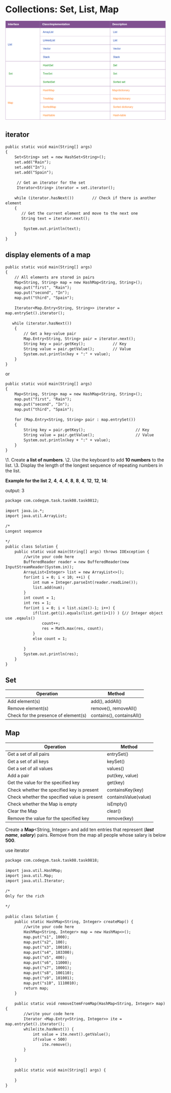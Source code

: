 # Collections: Set, List, Map

![collections](collections.png)



## iterator

```{java}
public static void main(String[] args)
{
    Set<String> set = new HashSet<String>();
    set.add("Rain");
    set.add("In");
    set.add("Spain");

     // Get an iterator for the set
     Iterator<String> iterator = set.iterator();

    while (iterator.hasNext())        // Check if there is another element
    {
       // Get the current element and move to the next one
       String text = iterator.next();

        System.out.println(text);
    }
}
```



## display elements of a map

```{java}
public static void main(String[] args)
{
    // All elements are stored in pairs
    Map<String, String> map = new HashMap<String, String>();
    map.put("first", "Rain");
    map.put("second", "In");
    map.put("third", "Spain");

    Iterator<Map.Entry<String, String>> iterator = map.entrySet().iterator();

   while (iterator.hasNext())
    {
        // Get a key-value pair
        Map.Entry<String, String> pair = iterator.next();
        String key = pair.getKey();            // Key
        String value = pair.getValue();        // Value
        System.out.println(key + ":" + value);
    }
}
```

or

```{java}
public static void main(String[] args)
{
    Map<String, String> map = new HashMap<String, String>();
    map.put("first", "Rain");
    map.put("second", "In");
    map.put("third", "Spain");

    for (Map.Entry<String, String> pair : map.entrySet())
    {
        String key = pair.getKey();                      // Key
        String value = pair.getValue();                  // Value
        System.out.println(key + ":" + value);
    }
}
```



\1. Create **a list of numbers**.
\2. Use the keyboard to add **10 numbers** to the list.
\3. Display the length of the longest sequence of repeating numbers in the list.

**Example for the list** **2**, **4**, **4**, **4**, **8**, **8**, **4**, **12**, **12**, **14**:

output: 3



```{java}
package com.codegym.task.task08.task0812;

import java.io.*;
import java.util.ArrayList;

/* 
Longest sequence

*/
public class Solution {
    public static void main(String[] args) throws IOException {
        //write your code here
        BufferedReader reader = new BufferedReader(new InputStreamReader(System.in));
        ArrayList<Integer> list = new ArrayList<>();
        for(int i = 0; i < 10; ++i) {
            int num = Integer.parseInt(reader.readLine());
            list.add(num);
        }
        int count = 1;
        int res = 1;
        for(int i = 0; i < list.size()-1; i++) {
            if(list.get(i).equals(list.get(i+1)) ) {// Integer object use .eqauls()
                count++;
                res = Math.max(res, count);
            }
            else count = 1;
            
        }
        System.out.println(res);
    }
}
```



## Set

| Operation                            | Method                    |
| ------------------------------------ | ------------------------- |
| Add element(s)                       | add(), addAll()           |
| Remove element(s)                    | remove(), removeAll()     |
| Check for the presence of element(s) | contains(), containsAll() |



## Map

| Operation                                    | Method               |
| -------------------------------------------- | -------------------- |
| Get a set of all pairs                       | entrySet()           |
| Get a set of all keys                        | keySet()             |
| Get a set of all values                      | values()             |
| Add a pair                                   | put(key, value)      |
| Get the value for the specified key          | get(key)             |
| Check whether the specified key is present   | containsKey(key)     |
| Check whether the specified value is present | containsValue(value) |
| Check whether the Map is empty               | isEmpty()            |
| Clear the Map                                | clear()              |
| Remove the value for the specified key       | remove(key)          |



Create a **Map**<String, Integer> and add ten entries that represent (***last name***, ***salary***) pairs.
Remove from the map all people whose salary is below **500**.

use iterator

```{java}
package com.codegym.task.task08.task0818;

import java.util.HashMap;
import java.util.Map;
import java.util.Iterator;

/* 
Only for the rich

*/

public class Solution {
    public static HashMap<String, Integer> createMap() {
        //write your code here
        HashMap<String, Integer> map = new HashMap<>();
        map.put("s1", 1000);
        map.put("s2", 100);
        map.put("s3", 10010);
        map.put("s4", 103300);
        map.put("s5", 400);
        map.put("s6", 11000);
        map.put("s7", 10001);
        map.put("s8", 100110);
        map.put("s9", 101001);
        map.put("s10", 1110010);
        return map;
    }

    public static void removeItemFromMap(HashMap<String, Integer> map) {
        //write your code here
        Iterator <Map.Entry<String, Integer>> ite = map.entrySet().iterator();
        while(ite.hasNext()) {
            int value = ite.next().getValue();
            if(value < 500)
                ite.remove();
        }
        
    }

    public static void main(String[] args) {

    }
}
```



